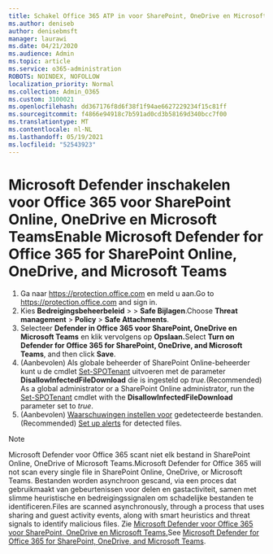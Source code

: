 ```yaml
---
title: Schakel Office 365 ATP in voor SharePoint, OneDrive en Microsoft Teams
ms.author: deniseb
author: denisebmsft
manager: laurawi
ms.date: 04/21/2020
ms.audience: Admin
ms.topic: article
ms.service: o365-administration
ROBOTS: NOINDEX, NOFOLLOW
localization_priority: Normal
ms.collection: Admin_O365
ms.custom: 3100021
ms.openlocfilehash: dd367176f8d6f38f1f94ae6627229234f15c81ff
ms.sourcegitcommit: f4866e94918c7b591ad0cd3b58169d340bcc7f00
ms.translationtype: MT
ms.contentlocale: nl-NL
ms.lasthandoff: 05/19/2021
ms.locfileid: "52543923"
---
```

# <a name="enable-microsoft-defender-for-office-365-for-sharepoint-online-onedrive-and-microsoft-teams"></a><span data-ttu-id="7a967-102">Microsoft Defender inschakelen voor Office 365 voor SharePoint Online, OneDrive en Microsoft Teams</span><span class="sxs-lookup"><span data-stu-id="7a967-102">Enable Microsoft Defender for Office 365 for SharePoint Online, OneDrive, and Microsoft Teams</span></span>

1. <span data-ttu-id="7a967-103">Ga naar https://protection.office.com en meld u aan.</span><span class="sxs-lookup"><span data-stu-id="7a967-103">Go to https://protection.office.com and sign in.</span></span>
2. <span data-ttu-id="7a967-104">Kies **Bedreigingsbeheerbeleid**  >    >  **Safe Bijlagen**.</span><span class="sxs-lookup"><span data-stu-id="7a967-104">Choose **Threat management** > **Policy** > **Safe Attachments**.</span></span>
3. <span data-ttu-id="7a967-105">Selecteer **Defender in Office 365 voor SharePoint, OneDrive en Microsoft Teams** en klik vervolgens op **Opslaan.**</span><span class="sxs-lookup"><span data-stu-id="7a967-105">Select **Turn on Defender for Office 365 for SharePoint, OneDrive, and Microsoft Teams**, and then click **Save**.</span></span>
4. <span data-ttu-id="7a967-106">(Aanbevolen) Als globale beheerder of SharePoint Online-beheerder kunt u de cmdlet [Set-SPOTenant](/powershell/module/sharepoint-online/Set-SPOTenant?view=sharepoint-ps) uitvoeren met de parameter **DisallowInfectedFileDownload** die is ingesteld op *true.*</span><span class="sxs-lookup"><span data-stu-id="7a967-106">(Recommended) As a global administrator or a SharePoint Online administrator, run the [Set-SPOTenant](/powershell/module/sharepoint-online/Set-SPOTenant?view=sharepoint-ps) cmdlet with the **DisallowInfectedFileDownload** parameter set to *true*.</span></span>
5. <span data-ttu-id="7a967-107">(Aanbevolen) [Waarschuwingen instellen voor](/microsoft-365/security/office-365-security/turn-on-atp-for-spo-odb-and-teams#set-up-alerts-for-detected-files) gedetecteerde bestanden.</span><span class="sxs-lookup"><span data-stu-id="7a967-107">(Recommended) [Set up alerts](/microsoft-365/security/office-365-security/turn-on-atp-for-spo-odb-and-teams#set-up-alerts-for-detected-files) for detected files.</span></span>

> [!NOTE]
> <span data-ttu-id="7a967-108">Microsoft Defender voor Office 365 scant niet elk bestand in SharePoint Online, OneDrive of Microsoft Teams.</span><span class="sxs-lookup"><span data-stu-id="7a967-108">Microsoft Defender for Office 365 will not scan every single file in SharePoint Online, OneDrive, or Microsoft Teams.</span></span> <span data-ttu-id="7a967-109">Bestanden worden asynchroon gescand, via een proces dat gebruikmaakt van gebeurtenissen voor delen en gastactiviteit, samen met slimme heuristische en bedreigingssignalen om schadelijke bestanden te identificeren.</span><span class="sxs-lookup"><span data-stu-id="7a967-109">Files are scanned asynchronously, through a process that uses sharing and guest activity events, along with smart heuristics and threat signals to identify malicious files.</span></span> <span data-ttu-id="7a967-110">Zie [Microsoft Defender voor Office 365 voor SharePoint, OneDrive en Microsoft Teams.](/microsoft-365/security/office-365-security/atp-for-spo-odb-and-teams)</span><span class="sxs-lookup"><span data-stu-id="7a967-110">See [Microsoft Defender for Office 365 for SharePoint, OneDrive, and Microsoft Teams](/microsoft-365/security/office-365-security/atp-for-spo-odb-and-teams).</span></span>
